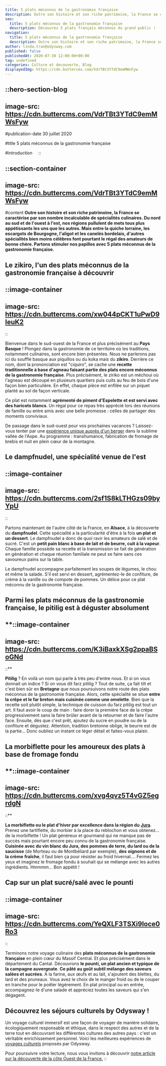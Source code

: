```yaml
---
title: 5 plats méconnus de la gastronomie française
description: Outre son histoire et son riche patrimoine, la France se caractérise par son nombre incalculable de spécialités culinaires. Du nord au sud et de l'ouest à l'est, nos régions pullulent de mets tous plus appétissants les uns que les autres. Mais entre la quiche lorraine, les escargots de Bourgogne, l'aligot et les canelés bordelais, d'autres spécialités bien moins célèbres font pourtant le régal des amateurs de bonne chère. Partons stimuler nos papilles avec 5 plats méconnus de la gastronomie française.
seo:
  title: 5 plats méconnus de la gastronomie française
  description: Découvrez 5 plats français méconnus du grand public !
navigation:
  title: 5 plats méconnus de la gastronomie française
  description: Outre son histoire et son riche patrimoine, la France se caractérise par son nombre incalculable de spécialités culinaires. Du nord au sud et de l'ouest à l'est, nos régions pullulent de mets tous plus appétissants les uns que les autres. Mais entre la quiche lorraine, les escargots de Bourgogne, l'aligot et les canelés bordelais, d'autres spécialités bien moins célèbres font pourtant le régal des amateurs de bonne chère. Partons stimuler nos papilles avec 5 plats méconnus de la gastronomie française.
author: linda.tran@odysway.com
published: false
publishedAt: 2020-07-30 12:00:00+00:00
tag: undefined
categories: Culture et decouverte, Blog
displayedImg: https://cdn.buttercms.com/VdrTBt3YTdC9emMWsFyw
---
```


::hero-section-blog
---
image-src: https://cdn.buttercms.com/VdrTBt3YTdC9emMWsFyw
---
#publication-date
30 juillet 2020

#title
5 plats méconnus de la gastronomie française

#introduction
   
::

::section-container
---
image-src: https://cdn.buttercms.com/VdrTBt3YTdC9emMWsFyw
---
#content
**Outre son histoire et son riche patrimoine, la France se caractérise par son nombre incalculable de spécialités culinaires. Du nord au sud et de l'ouest à l'est, nos régions pullulent de mets tous plus appétissants les uns que les autres. Mais entre la quiche lorraine, les escargots de Bourgogne, l'aligot et les canelés bordelais, d'autres spécialités bien moins célèbres font pourtant le régal des amateurs de bonne chère. Partons stimuler nos papilles avec 5 plats méconnus de la gastronomie française.**  

## Le zikiro, l'un des plats méconnus de la gastronomie française à découvrir

::image-container
---
image-src: https://cdn.buttercms.com/xw044pCKT1uPwD9IeuK2
---
::

Bienvenue dans le sud-ouest de la France et plus précisément au **Pays Basque** ! Plongez dans la gastronomie de ce territoire où les traditions, notamment culinaires, sont encore bien présentes. Nous ne parlerons pas ici du soufflé basque aux piquillos ou du koka mais du **zikiro**. Derrière ce nom, dont la prononciation est "ciquiro", se cache une **recette traditionnelle à base d'agneau faisant partie des plats encore méconnus de la gastronomie française**. Plus précisément, le ziriko est un méchoui où l'agneau est découpé en plusieurs quartiers puis cuits au feu de bois d'une façon bien particulière. En effet, chaque pièce est enfilée sur un piquet planté au sol de façon verticale.

Ce plat est notamment **agrémenté de piment d'Espelette et est servi avec des haricots blancs**. Un régal pour ce repas très apprécié lors des réunions de famille ou entre amis avec une belle promesse : celles de partager des moments conviviaux.

De passage dans le sud-ouest pour vos prochaines vacances ? Laissez-vous tenter par une [expérience unique auprès d'un berger](https://odysway.com/voyages/sejour-berger-bearn?utm_source=Blog&utm_medium=SEO&utm_campaign=berger_bearn) dans la sublime vallée de l'Aspe. Au programme : transhumance, fabrication de fromage de brebis et nuit en plein cœur de la montagne.

## Le dampfnudel, une spécialité venue de l'est

::image-container
---
image-src: https://cdn.buttercms.com/2sf1S8kLTHGzs09byYpU
---
::

Partons maintenant de l'autre côté de la France, en **Alsace**, à la découverte du **dampfnudel**. Cette spécialité a la particularité d'être à la fois **un plat et un dessert**. Le dampfnudel a donc de quoi ravir les amateurs de salé et de sucré. C'est un **petit pain blanc à base de lait et de beurre, cuit à la vapeur**. Chaque famille possède sa recette et la transmission se fait de génération en génération et chaque réunion familiale ne peut se faire sans ces savoureux pains sur la table.

Le dampfnudel accompagne parfaitement les soupes de légumes, le chou et même la salade. S'il est servi en dessert, agrémentez-le de confiture, de crème à la vanille ou de compote de pommes. Un délice pour ce plat méconnu de la gastronomie française.

## Parmi les plats méconnus de la gastronomie française, le pitilig est à déguster absolument

**::image-container
---
image-src: https://cdn.buttercms.com/K3iBaxkXSg2ppaBSoGNd
---
::**

**Pitilig** ? En voilà un nom qui parle à très peu d'entre nous. Et si on vous donnait un indice ? Si on vous dit farz pitilig ? Tout de suite, ça fait tilt et c'est bien sûr en **Bretagne** que nous poursuivons notre route des plats méconnus de la gastronomie française. Alors, cette spécialité se situe **entre la crêpe et le far breton mais cuisinée comme une omelette**. Bien que la recette soit plutôt simple, la technique de cuisson du farz pitilig est tout un art. Il faut avoir le coup de main : faire dorer la première face de la crêpe progressivement sans la faire brûler avant de la retourner et de faire l'autre face. Ensuite, dès que c'est prêt, ajoutez du sucre en poudre ou de la confiture et dégustez. Attention, tradition bretonne oblige, le beurre est de la partie… Donc oubliez un instant ce léger détail et faites-vous plaisir.

## La morbiflette pour les amoureux des plats à base de fromage fondu

**::image-container
---
image-src: https://cdn.buttercms.com/xvg4qvz5T4vGZ5egrdgN
---
::**

**La morbiflette ou le plat d'hiver par excellence dans la région du** [**Jura**](https://odysway.com/destinations/jura). Prenez une tartiflette, du morbier à la place du reblochon et vous obtenez… de la morbiflette ! Un plat généreux et gourmand qui ne manque pas de succès mais pourtant encore peu connu de la gastronomie française. **Cuisinée avec du vin blanc du Jura, des pommes de terre, du lard ou de la saucisse** (de Morteau ou de Montbéliard par exemple), **des** **oignons et de** **la crème** **fraîche**, il faut bien ça pour résister au froid hivernal…. Fermez les yeux et imaginez le fromage fondu à souhait qui se mélange avec les autres ingrédients. Hmmmm… Bon appétit !

## Cap sur un plat sucré/salé avec le pounti

::image-container
---
image-src: https://cdn.buttercms.com/YeQXLF3TSXi9Ioce0Ro3
---
::

Terminons notre voyage culinaire des **plats méconnus de la gastronomie française** en plein cœur du Massif Central. Et plus précisément dans le département du Cantal. Découvrons **le pounti, un plat ancien et typique de la campagne auvergnate**. **Ce pâté au goût subtil mélange des saveurs salées et sucrées**. A la farine, aux œufs et au lait, s'ajoutent des blettes, du lard et des pruneaux. Vous avez le choix de le manger froid ou de le couper en tranche pour le poêler légèrement. En plat principal ou en entrée, accompagnez-le d'une salade et appréciez toutes les saveurs qui s'en dégagent.

## Découvrez les séjours culturels by Odysway !

Un voyage culturel immersif est une façon de voyager de manière solidaire, écologiquement responsable et éthique, dans le respect des autres et de la terre tout en découvrant les différentes cultures des autres pays : c'est un véritable enrichissement personnel. Voici les meilleures expériences de [voyages culturels](https://odysway.com/thematiques/voyage-culturel) proposés par Odysway.

Pour poursuivre votre lecture, nous vous invitons à découvrir [notre article sur la découverte de la côte Ouest de la France.](https://odysway.com/decouvrir-france-fil-cote-ouest-partie-1)
::
